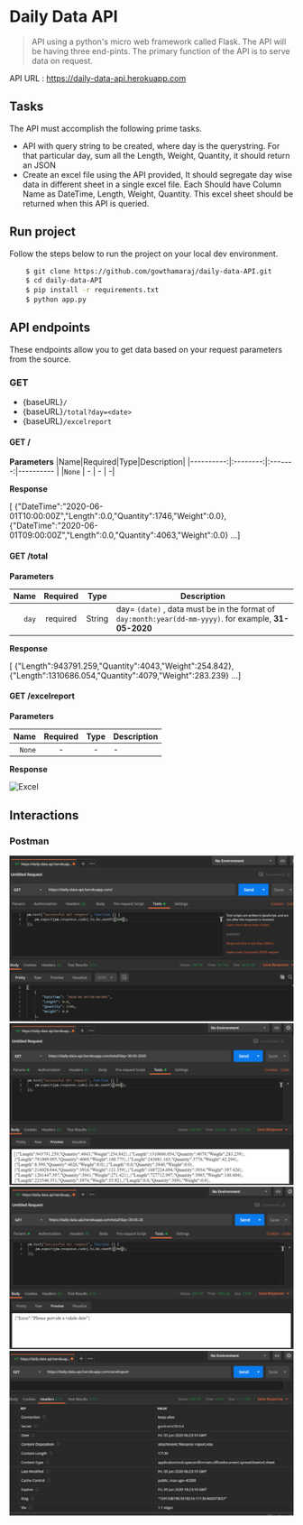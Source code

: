 # Daily Data API
>API using a python's micro web framework called Flask. The API will be having three end-pints. The primary function of the API is to serve data on request.

API URL : https://daily-data-api.herokuapp.com
## Tasks
The API must accomplish the following prime tasks.
 - API with query string to be created, where day is the querystring.
For that particular day, sum all the Length, Weight, Quantity, it should
return an JSON
 - Create an excel file using the API provided,
It should segregate day wise data in different sheet in a single excel file.
Each Should have Column Name as DateTime, Length, Weight, Quantity.
This excel sheet should be returned when this API is queried.
## Run project
Follow the steps below to run the project on your local dev environment.
```sh
    $ git clone https://github.com/gowthamaraj/daily-data-API.git
    $ cd daily-data-API
    $ pip install -r requirements.txt
    $ python app.py
```
## API endpoints
These endpoints allow you to get data based on your request parameters from the source.

### GET
 - {baseURL}`/`
 - {baseURL}`/total?day=<date>`
 - {baseURL}`/excelreport`
 
#### GET /
**Parameters**
|Name|Required|Type|Description|
|----------:|:--------:|:-------:|---------- |
|`None` | - | -  | -|

**Response**

[
{"DateTime":"2020-06-01T10:00:00Z","Length":0.0,"Quantity":1746,"Weight":0.0},{"DateTime":"2020-06-01T09:00:00Z","Length":0.0,"Quantity":4063,"Weight":0.0}
...]

#### GET /total

**Parameters**

|Name|Required|Type|Description|
|----------:|:--------:|:-------:|---------- |
|`day` | required | String  | day= `(date)` , data must be in the format of `day:month:year(dd-mm-yyyy)`. for example, __31-05-2020__|
 
**Response**

[
{"Length":943791.259,"Quantity":4043,"Weight":254.842},
{"Length":1310686.054,"Quantity":4079,"Weight":283.239}
...]

#### GET /excelreport

**Parameters**

|Name|Required|Type|Description|
|----------:|:--------:|:-------:|---------- |
|`None` | - | -  | -|

**Response**

![Excel](https://lh3.googleusercontent.com/proxy/8XngzW9va31cUXThL17BfzDo1S62CbkxgABwASpLXEovgYieHboh1DcE6HHPDNoPGPck1MCWa6lCx3f0KsL9y8BMH3h7mPETdzvvgrNvQIxyCxpQhlYO4FpiRTReANYbpndzLmK1u5wwC6g)

## Interactions
### Postman 
![](screenshot/1.PNG)
![](screenshot/2.PNG)
![](screenshot/3.PNG)
![](screenshot/4.PNG)
